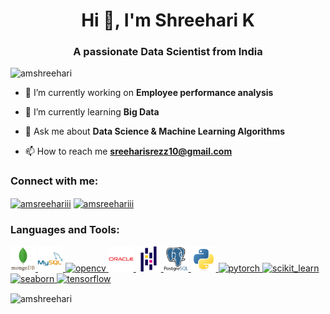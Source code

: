 <h1 align="center">Hi 👋, I'm Shreehari K</h1>
<h3 align="center">A passionate Data Scientist from India</h3>

<p align="left"> <img src="https://komarev.com/ghpvc/?username=amshreehari&label=Profile%20views&color=0e75b6&style=flat" alt="amshreehari" /> </p>

- 🔭 I’m currently working on **Employee performance analysis**

- 🌱 I’m currently learning **Big Data**

- 💬 Ask me about **Data Science & Machine Learning Algorithms**

- 📫 How to reach me **sreeharisrezz10@gmail.com**

<h3 align="left">Connect with me:</h3>
<p align="left">
<a href="https://instagram.com/amsreehariii" target="blank"><img align="center" src="https://raw.githubusercontent.com/rahuldkjain/github-profile-readme-
generator/master/src/images/icons/Social/instagram.svg" alt="amsreehariii" height="30" width="40" /></a>
<a href="https://www.linkedin.com/in/shreehari-k-474723262/" target="blank"><img align="center" src="https://raw.githubusercontent.com/rahuldkjain/github-profile-readme-
generator/master/src/images/icons/Social/linked-in-alt.svg" alt="amsreehariii" height="30" width="40" /></a>
</p>

<h3 align="left">Languages and Tools:</h3>
<p align="left"> <a href="https://www.mongodb.com/" target="_blank" rel="noreferrer"> <img src="https://raw.githubusercontent.com/devicons/devicon/master/icons/mongodb/mongodb-original-wordmark.svg" alt="mongodb" width="40" height="40"/> </a> <a href="https://www.mysql.com/" target="_blank" rel="noreferrer"> <img src="https://raw.githubusercontent.com/devicons/devicon/master/icons/mysql/mysql-original-wordmark.svg" alt="mysql" width="40" height="40"/> </a> <a href="https://opencv.org/" target="_blank" rel="noreferrer"> <img src="https://www.vectorlogo.zone/logos/opencv/opencv-icon.svg" alt="opencv" width="40" height="40"/> </a> <a href="https://www.oracle.com/" target="_blank" rel="noreferrer"> <img src="https://raw.githubusercontent.com/devicons/devicon/master/icons/oracle/oracle-original.svg" alt="oracle" width="40" height="40"/> </a> <a href="https://pandas.pydata.org/" target="_blank" rel="noreferrer"> <img src="https://raw.githubusercontent.com/devicons/devicon/2ae2a900d2f041da66e950e4d48052658d850630/icons/pandas/pandas-original.svg" alt="pandas" width="40" height="40"/> </a> <a href="https://www.postgresql.org" target="_blank" rel="noreferrer"> <img src="https://raw.githubusercontent.com/devicons/devicon/master/icons/postgresql/postgresql-original-wordmark.svg" alt="postgresql" width="40" height="40"/> </a> <a href="https://www.python.org" target="_blank" rel="noreferrer"> <img src="https://raw.githubusercontent.com/devicons/devicon/master/icons/python/python-original.svg" alt="python" width="40" height="40"/> </a> <a href="https://pytorch.org/" target="_blank" rel="noreferrer"> <img src="https://www.vectorlogo.zone/logos/pytorch/pytorch-icon.svg" alt="pytorch" width="40" height="40"/> </a> <a href="https://scikit-learn.org/" target="_blank" rel="noreferrer"> <img src="https://upload.wikimedia.org/wikipedia/commons/0/05/Scikit_learn_logo_small.svg" alt="scikit_learn" width="40" height="40"/> </a> <a href="https://seaborn.pydata.org/" target="_blank" rel="noreferrer"> <img src="https://seaborn.pydata.org/_images/logo-mark-lightbg.svg" alt="seaborn" width="40" height="40"/> </a> <a href="https://www.tensorflow.org" target="_blank" rel="noreferrer"> <img src="https://www.vectorlogo.zone/logos/tensorflow/tensorflow-icon.svg" alt="tensorflow" width="40" height="40"/> </a> </p>

<p><img align="center" src="https://github-readme-stats.vercel.app/api/top-langs?username=amshreehari&show_icons=true&locale=en&layout=compact" alt="amshreehari" /></p>

